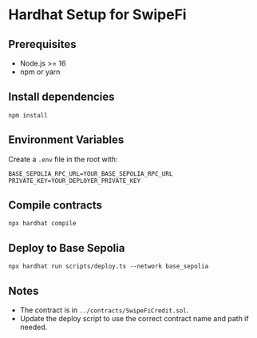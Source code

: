 # Hardhat Setup for SwipeFi

## Prerequisites
- Node.js >= 16
- npm or yarn

## Install dependencies

```
npm install
```

## Environment Variables
Create a `.env` file in the root with:
```
BASE_SEPOLIA_RPC_URL=YOUR_BASE_SEPOLIA_RPC_URL
PRIVATE_KEY=YOUR_DEPLOYER_PRIVATE_KEY
```

## Compile contracts
```
npx hardhat compile
```

## Deploy to Base Sepolia
```
npx hardhat run scripts/deploy.ts --network base_sepolia
```

## Notes
- The contract is in `../contracts/SwipeFiCredit.sol`.
- Update the deploy script to use the correct contract name and path if needed. 